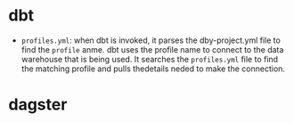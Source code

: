 # dbt

- `profiles.yml`: when dbt is invoked, it parses the dby-project.yml file to find the `profile` anme. dbt uses the profile name to connect to the data warehouse that is being used. It searches the `profiles.yml` file to find the matching profile and pulls thedetails neded to make the connection.

# dagster
